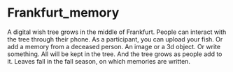 # Frankfurt_memory
A digital wish tree grows in the middle of Frankfurt. People can interact with the tree through their phone. As a participant, you can upload your fish. Or add a memory from a deceased person. An image or a 3d object. Or write something. All will be kept in the tree. And the tree grows as people add to it. Leaves fall in the fall season, on which memories are written.

